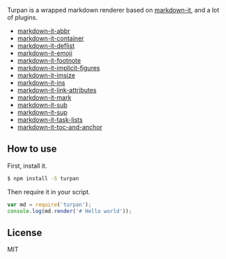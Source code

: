 Turpan is a wrapped markdown renderer based on [markdown-it](https://github.com/markdown-it/markdown-it), and a lot of plugins.

- [markdown-it-abbr](https://github.com/markdown-it/markdown-it-abbr)
- [markdown-it-container](https://github.com/markdown-it/markdown-it-container)
- [markdown-it-deflist](https://github.com/markdown-it/markdown-it-deflist)
- [markdown-it-emoji](https://github.com/markdown-it/markdown-it-emoji)
- [markdown-it-footnote](https://github.com/markdown-it/markdown-it-footnote)
- [markdown-it-implicit-figures](https://github.com/arve0/markdown-it-implicit-figures)
- [markdown-it-imsize](https://github.com/tatsy/markdown-it-imsize)
- [markdown-it-ins](https://github.com/markdown-it/markdown-it-ins)
- [markdown-it-link-attributes](https://github.com/crookedneighbor/markdown-it-link-attributes)
- [markdown-it-mark](https://github.com/markdown-it/markdown-it-mark)
- [markdown-it-sub](https://github.com/markdown-it/markdown-it-sub)
- [markdown-it-sup](https://github.com/markdown-it/markdown-it-sup)
- [markdown-it-task-lists](https://github.com/revin/markdown-it-task-lists)
- [markdown-it-toc-and-anchor](https://github.com/medfreeman/markdown-it-toc-and-anchor)

## How to use

First, install it.

```bash
$ npm install -S turpan
```

Then require it in your script.

```javascript
var md = require('turpan');
console.log(md.render('# Hello world'));
```

## License

MIT
